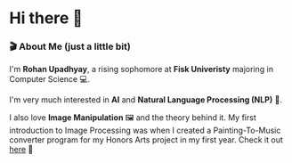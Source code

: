 # Hi there 👋

<!--
**RyanX5/RyanX5** is a ✨ _special_ ✨ repository because its `README.md` (this file) appears on your GitHub profile.

Here are some ideas to get you started:

- 🔭 I’m currently working on ...
- 🌱 I’m currently learning ...
- 👯 I’m looking to collaborate on ...
- 🤔 I’m looking for help with ...
- 💬 Ask me about ...
- 📫 How to reach me: ...
- 😄 Pronouns: ...
- ⚡ Fun fact: ...
-->


### 🎬 About Me  (just a little bit)


I'm **Rohan Upadhyay**, a rising sophomore at **Fisk Univeristy** majoring in Computer Science 💻.

I'm very much interested in **AI** and **Natural Language Processing (NLP)** 🤖.

I also love **Image Manipulation** 🖼️ and the theory behind it. My first introduction to Image Processing was when I created a Painting-To-Music converter program for my
Honors Arts project in my first year. Check it out [here](https://github.com/RyanX5/PaintingToMusic) 📑
